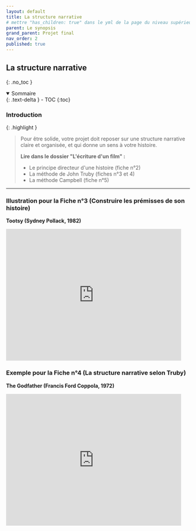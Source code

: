 ```yaml
---
layout: default
title: La structure narrative
# mettre "has_children: true" dans le yml de la page du niveau supérieur
parent: Le synopsis
grand_parent: Projet final
nav_order: 2
published: true
---
```

## La structure narrative

{: .no_toc }

<details open markdown="block">
  <summary>
    Sommaire
  </summary>
  {: .text-delta }
- TOC
{:toc}
</details>

### Introduction

{: .highlight }
>Pour être solide, votre projet doit reposer sur une structure narrative claire et organisée, et qui donne un sens à votre histoire. 
>
>**Lire dans le dossier "L'écriture d'un film" :**
>- Le principe directeur d'une histoire (fiche n°2)
>- La méthode de John Truby (fiches n°3 et 4)
>- La méthode Campbell (fiche n°5)

---
### Illustration pour la Fiche n°3 (Construire les prémisses de son histoire) 


**Tootsy (Sydney Pollack, 1982)**

<iframe width="480" height="360" src="https://www.youtube.com/embed/NgZI5VZvAy8" title="YouTube video player" frameborder="0" allow="accelerometer; autoplay; clipboard-write; encrypted-media; gyroscope; picture-in-picture; web-share" allowfullscreen></iframe>

### Exemple pour la Fiche n°4 (La structure narrative selon Truby)
**The Godfather (Francis Ford Coppola, 1972)**


<iframe width="480" height="360" src="https://www.youtube.com/embed/sY1S34973zA" title="YouTube video player" frameborder="0" allow="accelerometer; autoplay; clipboard-write; encrypted-media; gyroscope; picture-in-picture; web-share" allowfullscreen></iframe>
